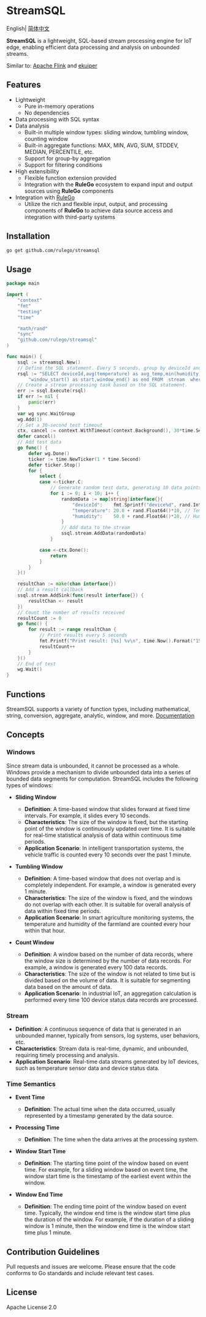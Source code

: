 # StreamSQL

English| [简体中文](README_ZH.md)

**StreamSQL** is a lightweight, SQL-based stream processing engine for IoT edge, enabling efficient data processing and analysis on unbounded streams.

Similar to: [Apache Flink](https://flink.apache.org/) and [ekuiper](https://ekuiper.org/)

## Features

- Lightweight
    - Pure in-memory operations
    - No dependencies
- Data processing with SQL syntax
- Data analysis
    - Built-in multiple window types: sliding window, tumbling window, counting window
    - Built-in aggregate functions: MAX, MIN, AVG, SUM, STDDEV, MEDIAN, PERCENTILE, etc.
    - Support for group-by aggregation
    - Support for filtering conditions
- High extensibility
    - Flexible function extension provided
    - Integration with the **RuleGo** ecosystem to expand input and output sources using **RuleGo** components
- Integration with [RuleGo](https://gitee.com/rulego/rulego)
    - Utilize the rich and flexible input, output, and processing components of **RuleGo** to achieve data source access and integration with third-party systems

## Installation

```bash
go get github.com/rulego/streamsql
```

## Usage

```go
package main

import (
	"context"
	"fmt"
	"testing"
	"time"

	"math/rand"
	"sync"
	"github.com/rulego/streamsql"
)

func main() {
	ssql := streamsql.New()
	// Define the SQL statement. Every 5 seconds, group by deviceId and output the average temperature and minimum humidity of the device.
	rsql := "SELECT deviceId,avg(temperature) as avg_temp,min(humidity) as min_humidity ," +
		"window_start() as start,window_end() as end FROM  stream  where deviceId!='device3' group by deviceId,TumblingWindow('5s')"
	// Create a stream processing task based on the SQL statement.
	err := ssql.Execute(rsql)
	if err != nil {
		panic(err)
	}
	var wg sync.WaitGroup
	wg.Add(1)
	// Set a 30-second test timeout
	ctx, cancel := context.WithTimeout(context.Background(), 30*time.Second)
	defer cancel()
	// Add test data
	go func() {
		defer wg.Done()
		ticker := time.NewTicker(1 * time.Second)
		defer ticker.Stop()
		for {
			select {
			case <-ticker.C:
				// Generate random test data, generating 10 data points per second
				for i := 0; i < 10; i++ {
					randomData := map[string]interface{}{
						"deviceId":    fmt.Sprintf("device%d", rand.Intn(2)+1),
						"temperature": 20.0 + rand.Float64()*10, // Temperature between 20-30 degrees
						"humidity":    50.0 + rand.Float64()*20, // Humidity between 50-70%
					}
					// Add data to the stream
					ssql.stream.AddData(randomData)
				}

			case <-ctx.Done():
				return
			}
		}
	}()

	resultChan := make(chan interface{})
	// Add a result callback
	ssql.stream.AddSink(func(result interface{}) {
		resultChan <- result
	})
	// Count the number of results received
	resultCount := 0
	go func() {
		for result := range resultChan {
			// Print results every 5 seconds
			fmt.Printf("Print result: [%s] %v\n", time.Now().Format("15:04:05.000"), result)
			resultCount++
		}
	}()
    // End of test
	wg.Wait()
}
```

## Functions

StreamSQL supports a variety of function types, including mathematical, string, conversion, aggregate, analytic, window, and more. [Documentation](docs/FUNCTIONS_USAGE_GUIDE.md)

## Concepts

### Windows

Since stream data is unbounded, it cannot be processed as a whole. Windows provide a mechanism to divide unbounded data into a series of bounded data segments for computation. StreamSQL includes the following types of windows:

- **Sliding Window**
  - **Definition**: A time-based window that slides forward at fixed time intervals. For example, it slides every 10 seconds.
  - **Characteristics**: The size of the window is fixed, but the starting point of the window is continuously updated over time. It is suitable for real-time statistical analysis of data within continuous time periods.
  - **Application Scenario**: In intelligent transportation systems, the vehicle traffic is counted every 10 seconds over the past 1 minute.

- **Tumbling Window**
  - **Definition**: A time-based window that does not overlap and is completely independent. For example, a window is generated every 1 minute.
  - **Characteristics**: The size of the window is fixed, and the windows do not overlap with each other. It is suitable for overall analysis of data within fixed time periods.
  - **Application Scenario**: In smart agriculture monitoring systems, the temperature and humidity of the farmland are counted every hour within that hour.

- **Count Window**
  - **Definition**: A window based on the number of data records, where the window size is determined by the number of data records. For example, a window is generated every 100 data records.
  - **Characteristics**: The size of the window is not related to time but is divided based on the volume of data. It is suitable for segmenting data based on the amount of data.
  - **Application Scenario**: In industrial IoT, an aggregation calculation is performed every time 100 device status data records are processed.

### Stream

- **Definition**: A continuous sequence of data that is generated in an unbounded manner, typically from sensors, log systems, user behaviors, etc.
- **Characteristics**: Stream data is real-time, dynamic, and unbounded, requiring timely processing and analysis.
- **Application Scenario**: Real-time data streams generated by IoT devices, such as temperature sensor data and device status data.

### Time Semantics

- **Event Time**
  - **Definition**: The actual time when the data occurred, usually represented by a timestamp generated by the data source.

- **Processing Time**
  - **Definition**: The time when the data arrives at the processing system.

- **Window Start Time**
  - **Definition**: The starting time point of the window based on event time. For example, for a sliding window based on event time, the window start time is the timestamp of the earliest event within the window.

- **Window End Time**
  - **Definition**: The ending time point of the window based on event time. Typically, the window end time is the window start time plus the duration of the window. For example, if the duration of a sliding window is 1 minute, then the window end time is the window start time plus 1 minute.
  
## Contribution Guidelines

Pull requests and issues are welcome. Please ensure that the code conforms to Go standards and include relevant test cases.

## License

Apache License 2.0